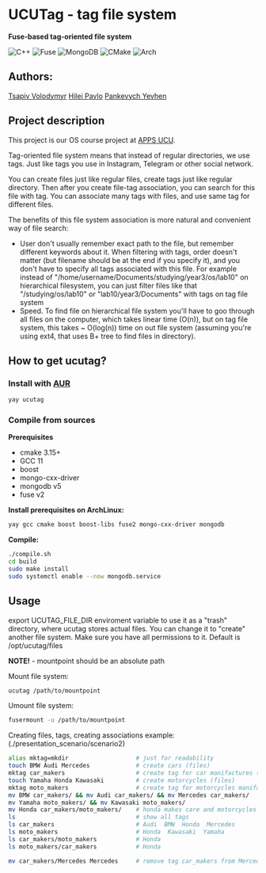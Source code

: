 # UCUTag - tag file system
**Fuse-based tag-oriented file system**

![C++](https://img.shields.io/badge/c++-%2300599C.svg?style=for-the-badge&logo=c%2B%2B&logoColor=white)
![Fuse](https://img.shields.io/badge/Fuse-%2300599C.svg?style=for-the-badge&color=0f4b4f)
![MongoDB](https://img.shields.io/badge/MongoDB-%234ea94b.svg?style=for-the-badge&logo=mongodb&logoColor=white)
![CMake](https://img.shields.io/badge/CMake-%23008FBA.svg?style=for-the-badge&logo=cmake&logoColor=white)
![Arch](https://img.shields.io/badge/Arch%20Linux-1793D1?logo=arch-linux&logoColor=fff&style=for-the-badge)

## Authors:
[Tsapiv Volodymyr](https://github.com/Tsapiv)
[Hilei Pavlo](https://github.com/Pavlik1400)
[Pankevych Yevhen](https://github.com/yewhenp)

## Project description
This project is our OS course project at [APPS UCU](https://apps.ucu.edu.ua/).

Tag-oriented file system means that instead of regular directories, we use tags. Just like tags you use in Instagram, Telegram or other social network.

You can create files just like regular files, create tags just like regular directory. Then after you create file-tag association, you can search for this file with tag. You can associate many tags with files, and use same tag for different files.

The benefits of this file system association is more natural and convenient way of file search: 
- User don't usually remember exact path to the file, but remember different keywords about it. When filtering with tags, order doesn't matter (but filename should be at the end if you specify it), and you don't have to specify all tags associated with this file. For example instead of "/home/username/Documents/studying/year3/os/lab10" on hierarchical filesystem, you can just filter files like that "/studying/os/lab10" or "lab10/year3/Documents" with tags on tag file system
- Speed. To find file on hierarchical file system you'll have to goo through all files on the computer, which takes linear time (O(n)), but on tag file system, this takes ~ O(log(n)) time on out file system (assuming you're using ext4, that uses B+ tree to find files in directory). 

## How to get ucutag?
### Install with [AUR](https://aur.archlinux.org/packages/ucutag-git/)
```bash
yay ucutag
```

### Compile from sources
**Prerequisites**
- cmake 3.15+
- GCC 11
- boost
- mongo-cxx-driver
- mongodb v5
- fuse v2

**Install prerequisites on ArchLinux:**
```bash
yay gcc cmake boost boost-libs fuse2 mongo-cxx-driver mongodb
```

**Compile:**
```bash
./compile.sh
cd build
sudo make install
sudo systemctl enable --now mongodb.service
```
## Usage
export UCUTAG_FILE_DIR enviroment variable to use it as a "trash" directory, where ucutag stores actual files. You can change it to "create" another file system. Make sure you have all permissions to it. Default is /opt/ucutag/files

**NOTE!** - mountpoint should be an absolute path

Mount file system:
```bash
ucutag /path/to/mountpoint
```

Umount file system:
```bash
fusermount -u /path/to/mountpoint
```

Creating files, tags, creating associations example: (./presentation_scenario/scenario2)
```bash
alias mktag=mkdir                   # just for readability
touch BMW Audi Mercedes             # create cars (files)
mktag car_makers                    # create tag for car manifactures (tag)
touch Yamaha Honda Kawasaki         # create motorcycles (files)
mktag moto_makers                   # create tag for motorcycles manifactures (tag)
mv BMW car_makers/ && mv Audi car_makers/ && mv Mercedes car_makers/    # create association car manifacturer - car_makers
mv Yamaha moto_makers/ && mv Kawasaki moto_makers/
mv Honda car_makers/moto_makers/    # honda makes care and motorcycles
ls                                  # show all tags
ls car_makers                       # Audi  BMW  Honda  Mercedes             
ls moto_makers                      # Honda  Kawasaki  Yamaha
ls car_makers/moto_makers           # Honda
ls moto_makers/car_makers           # Honda

mv car_makers/Mercedes Mercedes     # remove tag car_makers from Mercedes 
```
